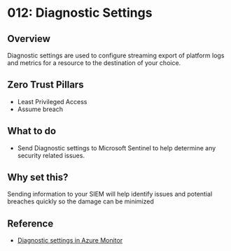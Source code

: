 # 012: Diagnostic Settings

## Overview

Diagnostic settings are used to configure streaming export of platform logs and metrics for a resource to the destination of your choice. 

## Zero Trust Pillars

* Least Privileged Access
* Assume breach

## What to do

* Send Diagnostic settings to Microsoft Sentinel to help determine any security related issues.

## Why set this?

Sending information to your SIEM will help identify issues and potential breaches quickly so the damage can be minimized

## Reference

* [Diagnostic settings in Azure Monitor](https://learn.microsoft.com/en-us/azure/azure-monitor/essentials/diagnostic-settings?WT.mc_id=Portal-Microsoft_Azure_Monitoring)